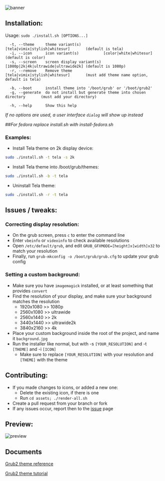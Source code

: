 ![banner](banner.png?raw=true)

## Installation:

Usage:  `sudo ./install.sh [OPTIONS...]`

```
  -t, --theme     theme variant(s)          [tela|vimix|stylish|whitesur]       (default is tela)
  -i, --icon      icon variant(s)           [color|white|whitesur]              (default is color)
  -s, --screen    screen display variant(s) [1080p|2k|4k|ultrawide|ultrawide2k] (default is 1080p)
  -r, --remove    Remove theme              [tela|vimix|stylish|whitesur]       (must add theme name option, default is tela)

  -b, --boot      install theme into '/boot/grub' or '/boot/grub2'
  -g, --generate  do not install but generate theme into chosen directory       (must add your directory)

  -h, --help      Show this help
```

_If no options are used, a user interface `dialog` will show up instead_

##_For fedora replace install.sh with install-fedora.sh_
### Examples:
 - Install Tela theme on 2k display device:

```sh
sudo ./install.sh -t tela -s 2k
```

 - Install Tela theme into /boot/grub/themes:

```sh
sudo ./install.sh -b -t tela
```

 - Uninstall Tela theme:

```sh
sudo ./install.sh -r -t tela
```

## Issues / tweaks:

### Correcting display resolution:

 - On the grub screen, press `c` to enter the command line
 - Enter `vbeinfo` or `videoinfo` to check available resolutions
 - Open `/etc/default/grub`, and edit `GRUB_GFXMODE=[height]x[width]x32` to match your resolution
 - Finally, run `grub-mkconfig -o /boot/grub/grub.cfg` to update your grub config

### Setting a custom background:

 - Make sure you have `imagemagick` installed, or at least something that provides `convert`
 - Find the resolution of your display, and make sure your background matches the resolution
   - 1920x1080 >> 1080p
   - 2560x1080 >> ultrawide
   - 2560x1440 >> 2k
   - 3440x1440 >> ultrawide2k
   - 3840x2160 >> 4k
 - Place your custom background inside the root of the project, and name it `background.jpg`
 - Run the installer like normal, but with -s `[YOUR_RESOLUTION]` and -t `[THEME]` and -i `[ICON]`
   - Make sure to replace `[YOUR_RESOLUTION]` with your resolution and `[THEME]` with the theme

## Contributing:
 - If you made changes to icons, or added a new one:
   - Delete the existing icon, if there is one
   - Run `cd assets; ./render-all.sh`
 - Create a pull request from your branch or fork
 - If any issues occur, report then to the [issue](https://github.com/vinceliuice/grub2-themes/issues) page

## Preview:
![preview](preview.png?raw=true)

## Documents

[Grub2 theme reference](http://wiki.rosalab.ru/en/index.php/Grub2_theme_/_reference)

[Grub2 theme tutorial](http://wiki.rosalab.ru/en/index.php/Grub2_theme_tutorial)

